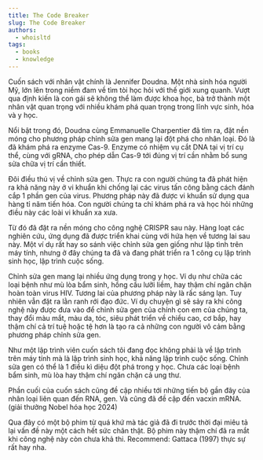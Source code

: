 ```yaml
---
title: The Code Breaker
slug: The Code Breaker
authors:
  - whoisltd
tags:
  - books
  - knowledge
---
```


Cuốn sách với nhân vật chính là Jennifer Doudna. Một nhà sinh hóa người Mỹ, lớn lên trong niềm đam về tìm tòi học hỏi với thế giới xung quanh. Vượt qua định kiến là con gái sẽ không thể làm được khoa học, bà trở thành một nhân vật quan trọng với nhiều khám phá quan trọng trong lĩnh vực sinh, hóa và y học. 

Nổi bật trong đó, Doudna cùng Emmanuelle Charpentier đã tìm ra, đặt nền móng cho phương pháp chỉnh sửa gen mang lại đột phá cho nhân loại. Đó là đã khám phá ra  enzyme Cas-9. Enzyme có nhiệm vụ cắt DNA tại vị trí cụ thể, cùng với gRNA, cho phép dẫn Cas-9 tới đúng vị trí cần nhằm bổ sung sửa chữa vị trí cần thiết.

Đôi điều thú vị về chỉnh sửa gen. Thực ra con người chúng ta đã phát hiện ra khả năng này ở vi khuẩn khi chống lại các virus tấn công bằng cách đánh cắp 1 phần gen của virus. Phương pháp này đã được vi khuẩn sử dụng qua hàng tỉ năm tiến hóa. Con người chúng ta chỉ khám phá ra và học hỏi những điều này các loài vi khuẩn xa xưa.

Từ đó đã đặt ra nền móng cho công nghệ CRISPR sau này.
Hàng loạt các nghiên cứu, ứng dụng đã được triển khai cùng với hứa hẹn về tương lai sau này. Một ví dụ rất hay so sánh việc chỉnh sửa gen giống như lập tình trên máy tính, nhưng ở đây chúng ta đã và đang phát triển ra 1 công cụ lập trình sinh học, lập trình cuộc sống.

Chỉnh sửa gen mang lại nhiều ứng dụng trong y học. Ví dụ như chữa các loại bệnh như mù lòa bẩm sinh, hồng cầu lưỡi liềm, hay thậm chí ngăn chặn hoàn toàn virus HIV. Tương lai của phương pháp này là rấc sáng lạn. Tuy nhiên vẫn đặt ra lằn ranh rới đạo đức. Ví dụ chuyện gì sẽ sảy ra khi công nghệ này được đưa vào để chỉnh sửa gen của chính con em của chúng ta, thay đổi màu mắt, màu da, tóc, siêu phát triển về chiều cao, cơ bắp, hay thậm chí cả trí tuệ hoặc tệ hơn là tạo ra cả những con người vô cảm bằng phương pháp chỉnh sửa gen. 

Như một lập trình viên cuốn sách tôi đang đọc không phải là về lập trình trên máy tính mà là lập trình sinh học, khả năng lập trình cuộc sống. Chỉnh sửa gen có thể là 1 điều kì diệu đột phá trong y học. Chưa các loại bệnh bẩm sinh, mù lòa hay thậm chí ngăn chặn cả ung thư.

Phần cuối của cuốn sách cũng đề cập nhiều tới những tiến bộ gần đây của nhân loại liên quan đến RNA, gen. Và cũng đã đề cập đến vacxin mRNA. (giải thưởng Nobel hóa học 2024)

Qua đây có một bộ phim từ quá khứ  mà tác giả đã đi trước thời đại miêu tả lại vấn đề này một cách hết sức chân thật. Bộ phim này thậm chí đã ra mắt khi công nghệ này còn chưa khả thi. Recommend: Gattaca (1997) thực sự rất hay nha.